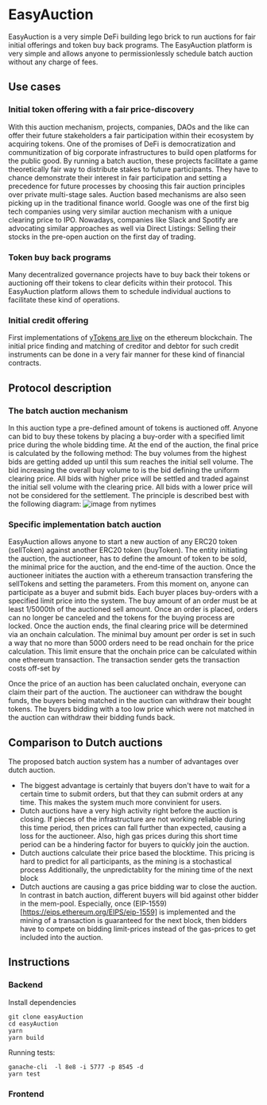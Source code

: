 # EasyAuction

EasyAuction is a very simple DeFi building lego brick to run auctions for fair initial offerings and token buy back programs.
The EasyAuction platform is very simple and allows anyone to permissionlessly schedule batch auction without any charge of fees.


## Use cases

### Initial token offering with a fair price-discovery

With this auction mechanism, projects, companies, DAOs and the like can offer their future stakeholders a fair participation within their ecosystem by acquiring tokens. One of the promises of DeFi is democratization and communitization of big corporate infrastructures to build open platforms for the public good. By running a batch auction, these projects facilitate a game theoretically fair way to distribute stakes to future participants. They have to chance demonstrate their interest in fair participation and setting a precedence for future processes by choosing this fair auction principles over private multi-stage sales.
Auction based mechanisms are also seen picking up in the traditional finance world. Google was one of the first big tech companies using very similar auction mechanism with a unique clearing price to IPO. Nowadays, companies like Slack and Spotify are advocating similar approaches as well via Direct Listings: Selling their stocks in the pre-open auction on the first day of trading.

### Token buy back programs

Many decentralized governance projects have to buy back their tokens or auctioning off their tokens to clear deficits within their protocol. This EasyAuction platform allows them to schedule individual auctions to facilitate these kind of operations.

### Initial credit offering

First implementations of [yTokens are live](https://defirate.com/uma-ycomp-shorts/) on the ethereum blockchain. The initial price finding and matching of creditor and debtor for such credit instruments can be done in a very fair manner for these kind of financial contracts.

## Protocol description

### The batch auction mechanism

In this auction type a pre-defined amount of tokens is auctioned off. Anyone can bid to buy these tokens by placing a buy-order with a specified limit price during the whole bidding time. At the end of the auction, the final price is calculated by the following method: The buy volumes from the highest bids are getting added up until this sum reaches the initial sell volume. The bid increasing the overall buy volume to is the bid defining the uniform clearing price. All bids with higher price will be settled and traded against the initial sell volume with the clearing price. All bids with a lower price will not be considered for the settlement. The principle is described best with the following diagram:
![image from nytimes](./assets/Auction_info_pic.png)

### Specific implementation batch auction

EasyAuction allows anyone to start a new auction of any ERC20 token (sellToken) against another ERC20 token (buyToken). The entity initiating the auction, the auctioneer, has to define the amount of token to be sold, the minimal price for the auction, and the end-time of the auction. Once the auctioneer initiates the auction with a ethereum transaction transfering the sellTokens and setting the parameters. From this moment on, anyone can participate as a buyer and submit bids. Each buyer places buy-orders with a specified limit price into the system. The buy amount of an order must be at least 1/5000th of the auctioned sell amount. Once an order is placed, orders can no longer be canceled and the tokens for the buying process are locked.
Once the auction ends, the final clearing price will be determined via an onchain calculation. The minimal buy amount per order is set in such a way that no more than 5000 orders need to be read onchain for the price calculation. This limit ensure that the onchain price can be calculated within one ethereum transaction. The transaction sender gets the transaction costs off-set by

Once the price of an auction has been caluclated onchain, everyone can claim their part of the auction. The auctioneer can withdraw the bought funds, the buyers being matched in the auction can withdraw their bought tokens. The buyers bidding with a too low price which were not matched in the auction can withdraw their bidding funds back.

## Comparison to Dutch auctions

The proposed batch auction system has a number of advantages over dutch auction.

- The biggest advantage is certainly that buyers don't have to wait for a certain time to submit orders, but that they can submit orders at any time. This makes the system much more convinient for users.
- Dutch auctions have a very high activity right before the auction is closing. If pieces of the infrastructure are not working reliable during this time period, then prices can fall further than expected, causing a loss for the auctioneer. Also, high gas prices during this short time period can be a hindering factor for buyers to quickly join the auction.
- Dutch auctions calculate their price based the blocktime. This pricing is hard to predict for all participants, as the mining is a stochastical process Additionally, the unpredictablity for the mining time of the next block
- Dutch auctions are causing a gas price bidding war to close the auction. In contrast in batch auction, different buyers will bid against other bidder in the mem-pool. Especially, once (EIP-1559)[https://eips.ethereum.org/EIPS/eip-1559] is implemented and the mining of a transaction is guaranteed for the next block, then bidders have to compete on bidding limit-prices instead of the gas-prices to get included into the auction.

## Instructions

### Backend

Install dependencies

```
git clone easyAuction
cd easyAuction
yarn
yarn build
```

Running tests:

```
ganache-cli  -l 8e8 -i 5777 -p 8545 -d
yarn test
```

### Frontend
